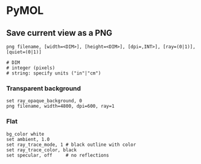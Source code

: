 # PyMOL

## Save current view as a PNG

```
png filename, [width=<DIM>], [height=<DIM>], [dpi=,INT>], [ray=(0|1)], [quiet=(0|1)]

# DIM
# integer (pixels)
# string: specify units ("in"|"cm")
```

### Transparent background

```
set ray_opaque_background, 0
png filename, width=4800, dpi=600, ray=1
```

### Flat

```
bg_color white
set ambient, 1.0
set ray_trace_mode, 1 # black outline with color
set ray_trace_color, black
set specular, off     # no reflections
```
